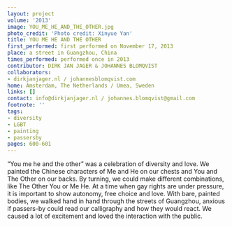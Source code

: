 ```yaml
---
layout: project
volume: '2013'
image: YOU_ME_HE_AND_THE_OTHER.jpg
photo_credit: 'Photo credit: Xinyue Yan'
title: YOU ME HE AND THE OTHER
first_performed: first performed on November 17, 2013
place: a street in Guangzhou, China
times_performed: performed once in 2013
contributor: DIRK JAN JAGER & JOHANNES BLOMQVIST
collaborators:
- dirkjanjager.nl / johannesblomqvist.com
home: Amsterdam, The Netherlands / Umea, Sweden
links: []
contact: info@dirkjanjager.nl / johannes.blomqvist@gmail.com
footnote: ''
tags:
- diversity
- LGBT
- painting
- passersby
pages: 600-601
---
```


“You me he and the other” was a celebration of diversity and love. We painted the Chinese characters of Me and He on our chests and You and The Other on our backs. By turning, we could make different combinations, like The Other You or Me He. At a time when gay rights are under pressure, it is important to show autonomy, free choice and love. With bare, painted bodies, we walked hand in hand through the streets of Guangzhou, anxious if passers-by could read our calligraphy and how they would react. We caused a lot of excitement and loved the interaction with the public.
